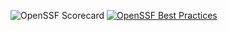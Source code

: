 ![OpenSSF Scorecard](https://api.securityscorecards.dev/projects/github.com/camiloprr/Assignment_on_Arrays_and_Pointers/badge)
[![OpenSSF Best Practices](https://www.bestpractices.dev/projects/10343/badge)](https://www.bestpractices.dev/projects/10343)
